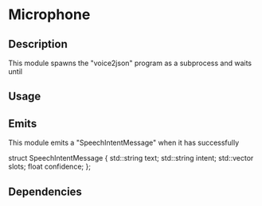 Microphone
==========

## Description
This module spawns the "voice2json" program as a subprocess and waits until 

## Usage


## Emits
This module emits a "SpeechIntentMessage" when it has successfully 

struct SpeechIntentMessage {
    std::string text;
    std::string intent;
    std::vector<Slot> slots;
    float confidence;
};


## Dependencies

